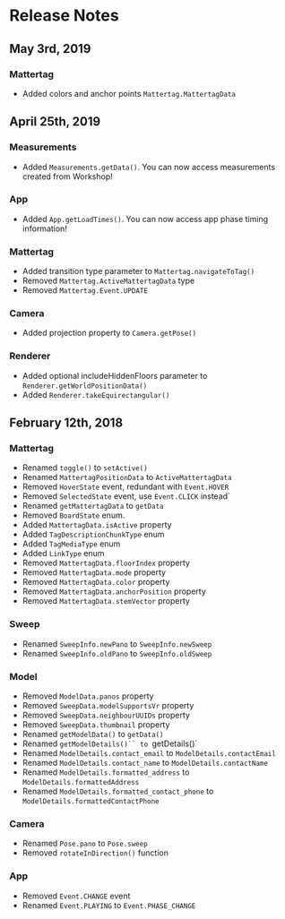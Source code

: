 # Release Notes

## May 3rd, 2019

### Mattertag

- Added colors and anchor points `Mattertag.MattertagData`

## April 25th, 2019

### Measurements

- Added `Measurements.getData()`. You can now access measurements created from Workshop!

### App

- Added `App.getLoadTimes()`. You can now access app phase timing information!

### Mattertag

- Added transition type parameter to `Mattertag.navigateToTag()`
- Removed `Mattertag.ActiveMattertagData` type
- Removed `Mattertag.Event.UPDATE`

### Camera

- Added projection property to `Camera.getPose()`

### Renderer

- Added optional includeHiddenFloors parameter to `Renderer.getWorldPositionData()`
- Added `Renderer.takeEquirectangular()`



## February 12th, 2018

### Mattertag

- Renamed `toggle()` to `setActive()`
- Renamed `MattertagPositionData` to `ActiveMattertagData`
- Removed `HoverState` event, redundant with `Event.HOVER`
- Removed `SelectedState` event, use `Event.CLICK` instead`
- Renamed `getMattertagData` to `getData`
- Removed `BoardState` enum.
- Added `MattertagData.isActive` property
- Added `TagDescriptionChunkType` enum
- Added `TagMediaType` enum
- Added `LinkType` enum
- Removed `MattertagData.floorIndex` property
- Removed `MattertagData.mode` property
- Removed `MattertagData.color` property
- Removed `MattertagData.anchorPosition` property
- Removed `MattertagData.stemVector` property

### Sweep

- Renamed `SweepInfo.newPano` to `SweepInfo.newSweep`
- Renamed `SweepInfo.oldPano` to `SweepInfo.oldSweep`

### Model

- Removed `ModelData.panos` property
- Removed `SweepData.modelSupportsVr` property
- Removed `SweepData.neighbourUUIDs` property
- Removed `SweepData.thumbnail` property
- Renamed `getModelData()` to `getData()`
- Renamed `getModelDetails()`` to `getDetails()`
- Renamed `ModelDetails.contact_email` to `ModelDetails.contactEmail`
- Renamed `ModelDetails.contact_name` to `ModelDetails.contactName`
- Renamed `ModelDetails.formatted_address` to `ModelDetails.formattedAddress`
- Renamed `ModelDetails.formatted_contact_phone` to `ModelDetails.formattedContactPhone`

### Camera

- Renamed `Pose.pano` to `Pose.sweep`
- Removed `rotateInDirection()` function

### App

- Removed `Event.CHANGE` event
- Renamed `Event.PLAYING` to `Event.PHASE_CHANGE`
